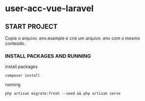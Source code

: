 # user-acc-vue-laravel

## START PROJECT
Copie o arquivo .env.example e crie um arquivo .env com o mesmo conteúdo.

### INSTALL PACKAGES AND RUNNING

install packages
```
composer install
```

running
```
php artisan migrate:fresh --seed && php artisan serve
```
